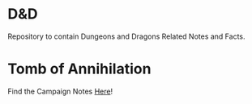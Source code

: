 # D&D
Repository to contain Dungeons and Dragons Related Notes and Facts.

# Tomb of Annihilation
Find the Campaign Notes [Here](notes/campaign_notes-Tomb_of_Annihilation.md)!
